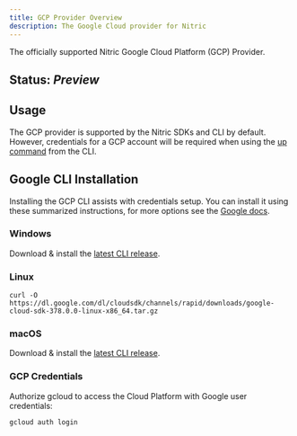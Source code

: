 ```yaml
---
title: GCP Provider Overview
description: The Google Cloud provider for Nitric
---
```


The officially supported Nitric Google Cloud Platform (GCP) Provider.

## Status: _Preview_

## Usage

The GCP provider is supported by the Nitric SDKs and CLI by default. However, credentials for a GCP account will be required when using the [up command](/docs/reference/cli) from the CLI.

## Google CLI Installation

Installing the GCP CLI assists with credentials setup. You can install it using these summarized instructions, for more options see the [Google docs](https://cloud.google.com/sdk/docs/install).

### Windows

Download & install the [latest CLI release](https://cloud.google.com/sdk/docs/install#windows).

### Linux

```
curl -O https://dl.google.com/dl/cloudsdk/channels/rapid/downloads/google-cloud-sdk-378.0.0-linux-x86_64.tar.gz
```

### macOS

Download & install the [latest CLI release](https://cloud.google.com/sdk/docs/install#mac).

### GCP Credentials

Authorize gcloud to access the Cloud Platform with Google user credentials:

```
gcloud auth login
```
